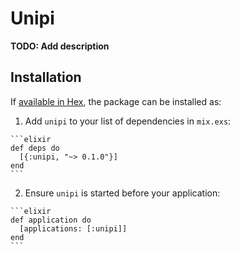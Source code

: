 # Unipi

**TODO: Add description**

## Installation

If [available in Hex](https://hex.pm/docs/publish), the package can be installed as:

  1. Add `unipi` to your list of dependencies in `mix.exs`:

    ```elixir
    def deps do
      [{:unipi, "~> 0.1.0"}]
    end
    ```

  2. Ensure `unipi` is started before your application:

    ```elixir
    def application do
      [applications: [:unipi]]
    end
    ```

